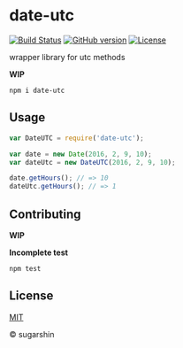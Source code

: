 # date-utc

[![Build Status](https://travis-ci.org/sugarshin/date-utc.svg?branch=master)](https://travis-ci.org/sugarshin/date-utc) [![GitHub version](https://badge.fury.io/gh/sugarshin%2Fdate-utc.svg)](http://badge.fury.io/gh/sugarshin%2Fdate-utc) [![License](http://img.shields.io/:license-mit-blue.svg)](http://sugarshin.mit-license.org/)

wrapper library for utc methods

**WIP**

```
npm i date-utc
```

## Usage

```js
var DateUTC = require('date-utc');

var date = new Date(2016, 2, 9, 10);
var dateUtc = new DateUTC(2016, 2, 9, 10);

date.getHours(); // => 10
dateUtc.getHours(); // => 1
```

## Contributing

**WIP**

**Incomplete test**

```
npm test
```

## License

[MIT](http://sugarshin.mit-license.org/)

© sugarshin
